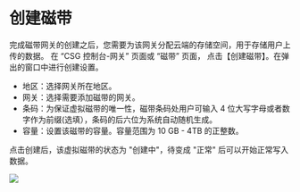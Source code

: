 # 创建磁带

完成磁带网关的创建之后，您需要为该网关分配云端的存储空间，用于存储用户上传的数据。
在 “CSG 控制台-网关” 页面或 “磁带” 页面， 点击【创建磁带】。在弹出的窗口中进行创建设置。

* 地区：选择网关所在地区。
* 网关：选择需要添加磁带的网关。
* 条码：为保证虚拟磁带的唯一性，磁带条码处用户可输入 4 位大写字母或者数字作为前缀(选填），条码的后六位为系统自动随机生成。
* 容量：设置该磁带的容量。容量范围为 10 GB - 4TB 的正整数。

点击创建后，该虚拟磁带的状态为 "创建中"，待变成 "正常" 后可以开始正常写入数据。

 ![](http://imgcache.tce.fsphere.cn/image/mc.qcloudimg.com/static/img/f0e858675e7683ae7f65fea4566910c7/image.png)   

